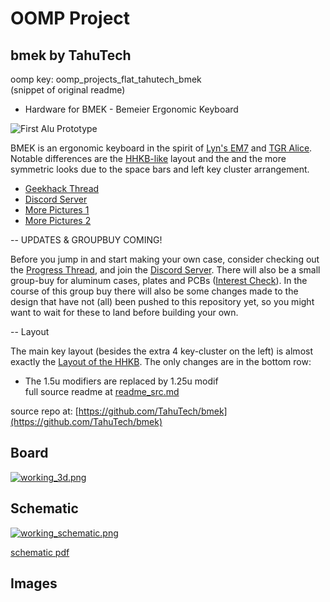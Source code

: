 # OOMP Project  
## bmek  by TahuTech  
  
oomp key: oomp_projects_flat_tahutech_bmek  
(snippet of original readme)  
  
- Hardware for BMEK - Bemeier Ergonomic Keyboard  
  
![First Alu Prototype](https://i.imgur.com/g2n1SY1.jpg)  
  
BMEK is an ergonomic keyboard in the spirit of [Lyn's EM7](https://geekhack.org/index.php?topic=83328.0) and [TGR Alice](https://geekhack.org/index.php?topic=95009.0).  
Notable differences are the [HHKB-like](https://www.hhkeyboard.com/) layout and the and the more symmetric looks due to the space bars and left key cluster arrangement.  
  
- [Geekhack Thread](https://geekhack.org/index.php?topic=103032.0)  
- [Discord Server](https://discord.gg/BFZNmtM)  
- [More Pictures 1](https://imgur.com/a/tHlaMWA)  
- [More Pictures 2](https://imgur.com/a/MdbbHqe)  
  
-- UPDATES & GROUPBUY COMING!  
  
Before you jump in and start making your own case, consider checking out the [Progress Thread](https://geekhack.org/index.php?topic=103032.0), and join the [Discord Server](https://discord.gg/BFZNmtM). There will also be a small group-buy for aluminum cases, plates and PCBs ([Interest Check](https://geekhack.org/index.php?topic=107203.0)). In the course of this group buy there will also be some changes made to the design that have not (all) been pushed to this repository yet, so you might want to wait for these to land before building your own.  
  
-- Layout  
  
The main key layout (besides the extra 4 key-cluster on the left) is almost exactly the [Layout of the HHKB](https://deskthority.net/wiki/HHKB_Professional2). The only changes are in the bottom row:  
  
- The 1.5u modifiers are replaced by 1.25u modif  
  full source readme at [readme_src.md](readme_src.md)  
  
source repo at: [https://github.com/TahuTech/bmek](https://github.com/TahuTech/bmek)  
## Board  
  
[![working_3d.png](working_3d_600.png)](working_3d.png)  
## Schematic  
  
[![working_schematic.png](working_schematic_600.png)](working_schematic.png)  
  
[schematic pdf](working_schematic.pdf)  
## Images  
